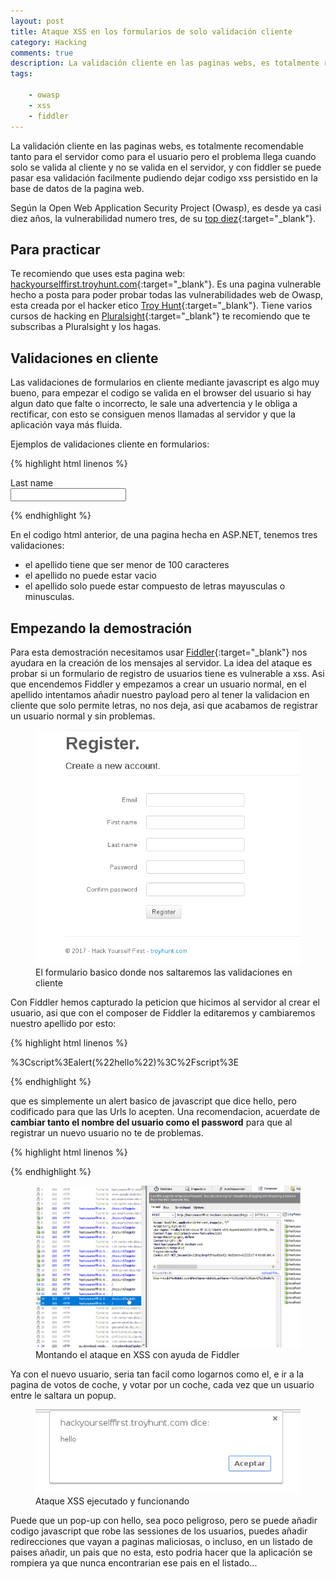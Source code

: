 ```yaml
---
layout: post
title: Ataque XSS en los formularios de solo validación cliente
category: Hacking
comments: true
description: La validación cliente en las paginas webs, es totalmente recomendable tanto para el servidor como para el usuario pero el problema llega cuando solo se valida al cliente y no se valida en el servidor, y con fiddler se puede pasar esa validación facilmente pudiendo dejar codigo xss persistido en la base de datos de la pagina web.
tags:   

    - owasp
    - xss
    - fiddler
---
```


La validación cliente en las paginas webs, es totalmente recomendable tanto para el servidor como para el usuario pero el problema llega cuando solo se valida al cliente y no se valida en el servidor, y con fiddler se puede pasar esa validación facilmente pudiendo dejar codigo xss persistido en la base de datos de la pagina web.


Según la Open Web Application Security Project (Owasp), es desde ya casi diez años, la vulnerabilidad numero tres, de su [top diez](https://www.owasp.org/index.php/Top_10_2013-A3-Cross-Site_Scripting_(XSS)){:target="_blank"}. 

## Para practicar

Te recomiendo que uses esta pagina web: [hackyourselffirst.troyhunt.com](http://hackyourselffirst.troyhunt.com){:target="_blank"}. Es una pagina vulnerable hecho a posta para poder probar todas las vulnerabilidades web de Owasp, esta creada por el hacker etico [Troy Hunt](https://www.troyhunt.com/){:target="_blank"}. 
Tiene varios cursos de hacking en [Pluralsight](https://app.pluralsight.com/library/){:target="_blank"} te recomiendo que te subscribas a Pluralsight y los hagas.

## Validaciones en cliente

Las validaciones de formularios en cliente mediante javascript es algo muy bueno, para empezar el codigo se valida en el browser del usuario si hay algun dato que falte o incorrecto, le sale una advertencia y le obliga a rectificar, con esto se consiguen menos llamadas al servidor y que la aplicación vaya más fluida.

Ejemplos de validaciones cliente en formularios:

{% highlight html linenos %}

   <div class="control-group">
      <label class="control-label" for="LastName">Last name</label>
      <div class="controls">
        <input data-val="true" data-val-length="The field Last name must be a string with a maximum length of 100." data-val-length-max="100" data-val-regex="Invalid Last name" data-val-regex-pattern="^([a-zA-Z]+)$" data-val-required="The Last name field is required." id="LastName" name="LastName" type="text" value="" />
      </div>


{% endhighlight %}

En el codigo html anterior, de una pagina hecha en ASP.NET, tenemos tres validaciones:

* el apellido tiene que ser menor de 100 caracteres
* el apellido no puede estar vacio
* el apellido solo puede estar compuesto de letras mayusculas o minusculas.


## Empezando la demostración

Para esta demostración necesitamos usar [Fiddler](http://www.telerik.com/fiddler){:target="_blank"} nos ayudara en la creación de los mensajes al servidor.
La idea del ataque es probar si un formulario de registro de usuarios tiene es vulnerable a xss. Asi que encendemos Fiddler y empezamos a crear un usuario normal, en el apellido intentamos añadir nuestro payload pero al tener la validacion en cliente que solo permite letras, no nos deja, asi que acabamos de registrar un usuario normal y sin problemas.

<figure>
<img alt="El formulario basico donde nos saltaremos las validaciones en cliente" src="/resources/images/xss/ataque-validacion-cliente.png"/>
<figcaption>
El formulario basico donde nos saltaremos las validaciones en cliente
</figcaption>
</figure>

Con Fiddler hemos capturado la peticion que hicimos al servidor al crear el usuario, asi que con el composer de Fiddler la editaremos y cambiaremos nuestro apellido por esto:

{% highlight html linenos %}

%3Cscript%3Ealert(%22hello%22)%3C%2Fscript%3E

{% endhighlight %}

que es simplemente un alert basico de javascript que dice hello, pero codificado para que las Urls lo acepten. Una recomendacion, acuerdate de __cambiar tanto el nombre del usuario como el password__ para que al registrar un nuevo usuario no te de problemas.

{% highlight html linenos %}

<script>alert("hello")</script>

{% endhighlight %}

<figure>
<img alt="Montando el ataque en XSS con ayuda de Fiddler" src="/resources/images/xss/ataque-validacion-cliente-fiddler.png"/>
<figcaption>
Montando el ataque en XSS con ayuda de Fiddler
</figcaption>
</figure>

Ya con el nuevo usuario, seria tan facil como logarnos como el, e ir a la pagina de votos de coche, y votar por un coche, cada vez que un usuario entre le saltara un popup.

<figure>
<img alt="Ataque XSS ejecutado y funcionando" src="/resources/images/xss/ataque-validacion-cliente-alert.png"/>
<figcaption>
Ataque XSS ejecutado y funcionando
</figcaption>
</figure>

Puede que un pop-up con hello, sea poco peligroso, pero se puede añadir codigo javascript que robe las sessiones de los usuarios, puedes añadir redirecciones que vayan a paginas maliciosas, o incluso, en un listado de paises añadir, un pais que no esta, esto podria hacer que la aplicación se rompiera ya que nunca encontrarian ese pais en el listado...






